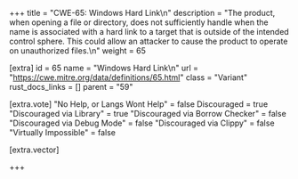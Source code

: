+++
title = "CWE-65: Windows Hard Link\n"
description = "The product, when opening a file or directory, does not sufficiently handle when the name is associated with a hard link to a target that is outside of the intended control sphere. This could allow an attacker to cause the product to operate on unauthorized files.\n"
weight = 65

[extra]
id = 65
name = "Windows Hard Link\n"
url = "https://cwe.mitre.org/data/definitions/65.html"
class = "Variant"
rust_docs_links = []
parent = "59"

[extra.vote]
"No Help, or Langs Wont Help" = false
Discouraged = true
"Discouraged via Library" = true
"Discouraged via Borrow Checker" = false
"Discouraged via Debug Mode" = false
"Discouraged via Clippy" = false
"Virtually Impossible" = false

[extra.vector]

+++
